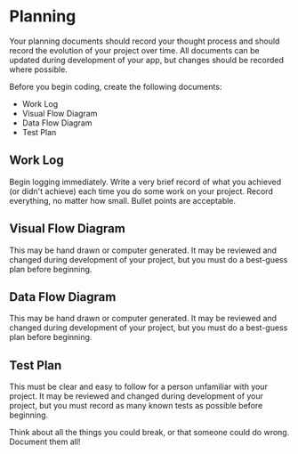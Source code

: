 # Planning

Your planning documents should record your thought process and should record the evolution of your project over time. All documents can be updated during development of your app, but changes should be recorded where possible.

Before you begin coding, create the following documents:

* Work Log
* Visual Flow Diagram
* Data Flow Diagram
* Test Plan

## Work Log

Begin logging immediately. Write a very brief record of what you achieved \(or didn't achieve\) each time you do some work on your project. Record everything, no matter how small. Bullet points are acceptable.

## Visual Flow Diagram

This may be hand drawn or computer generated. It may be reviewed and changed during development of your project, but you must do a best-guess plan before beginning.

## Data Flow Diagram

This may be hand drawn or computer generated. It may be reviewed and changed during development of your project, but you must do a best-guess plan before beginning.

## Test Plan

This must be clear and easy to follow for a person unfamiliar with your project. It may be reviewed and changed during development of your project, but you must record as many known tests as possible before beginning.

Think about all the things you could break, or that someone could do wrong. Document them all!

